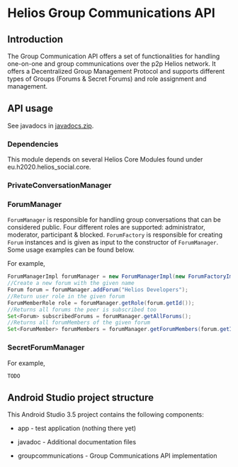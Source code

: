 # Helios Group Communications API #

## Introduction ##

The Group Communication API offers a set of functionalities for handling one-on-one and group communications over the p2p Helios network. It offers a Decentralized Group Management Protocol and supports different types of Groups (Forums & Secret Forums) and role assignment and management.

## API usage ##

See javadocs in [javadocs.zip](javadoc/javadocs.zip).

### Dependencies ###

This module depends on several Helios Core Modules found under eu.h2020.helios_social.core.

### PrivateConversationManager ###

### ForumManager ###

`ForumManager` is responsible for handling group conversations that can be considered public. Four different roles are supported: administrator, moderator, participant & blocked. `ForumFactory` is responsible for creating `Forum` instances and is given as input to the constructor of `ForumManager`. Some usage examples can be found below.

For example,
```java
ForumManagerImpl forumManager = new ForumManagerImpl(new ForumFactoryImpl());
//Create a new forum with the given name
Forum forum = forumManager.addForum("Helios Developers");
//Return user role in the given forum
ForumMemberRole role = forumManager.getRole(forum.getId());
//Returns all forums the peer is subscribed too
Set<Forum> subscribedForums = forumManager.getAllForums();
//Returns all forumMembers of the given forum
Set<ForumMember> forumMembers = forumManager.getForumMembers(forum.getId());
```

### SecretForumManager ###


For example,
```
TODO
```


## Android Studio project structure ##

This Android Studio 3.5 project contains the following components:

* app - test application (nothing there yet)

* javadoc - Additional documentation files

* groupcommunications - Group Communications API implementation
